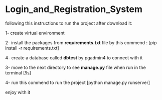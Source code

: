 # Login_and_Registration_System

following this instructions to run the project after download it:

1- create virtual environment

2- install the packages from **requirements.txt** file by this commend : [pip install -r requirements.txt]

4- create a database called **dbtest** by pgadmin4 to connect with it

3- move to the next directory to see **manage.py** file when run in the terminal [!ls]

4- run this commend to run the project [python manage.py runserver]

enjoy with it
